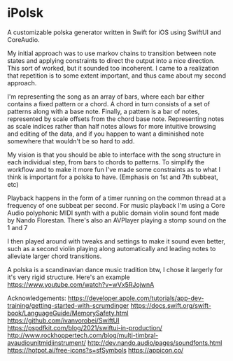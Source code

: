 # iPolsk
A customizable polska generator written in Swift for iOS using SwiftUI and CoreAudio.

My initial approach was to use markov chains to transition between note states and applying constraints to direct the output into a nice direction.
This sort of worked, but it sounded too incoherent. I came to a realization that repetition is to some extent important, and thus came about my second approach.

I'm representing the song as an array of bars, where each bar either contains a fixed pattern or a chord. A chord in turn consists of a set of patterns along with a base note. Finally, a pattern is a bar of notes, represented by scale offsets from the chord base note. Representing notes as scale indices rather than half notes allows for more intuitive browsing and editing of the data, and if you happen to want a diminished note somewhere that wouldn't be so hard to add.

My vision is that you should be able to interface with the song structure in each individual step, from bars to chords to patterns. To simplify the workflow and to make it more fun I've made some constraints as to what I think is important for a polska to have. (Emphasis on 1st and 7th subbeat, etc)

Playback happens in the form of a timer running on the common thread at a frequency of one subbeat per second. For music playback I'm using a Core Audio polyphonic MIDI synth with a public domain violin sound font made by Nando Florestan. There's also an AVPlayer playing a stomp sound on the 1 and 7

I then played around with tweaks and settings to make it sound even better, such as a second violin playing along automatically and leading notes to alleviate larger chord transitions.

A polska is a scandinavian dance music tradition btw, I chose it largerly for it's very rigid structure. Here's an example
https://www.youtube.com/watch?v=wVx5RJojwnA


Acknowledgements:
https://developer.apple.com/tutorials/app-dev-training/getting-started-with-scrumdinger
https://docs.swift.org/swift-book/LanguageGuide/MemorySafety.html
https://github.com/ivanvorobei/SwiftUI
https://pspdfkit.com/blog/2021/swiftui-in-production/
http://www.rockhoppertech.com/blog/multi-timbral-avaudiounitmidiinstrument/
http://dev.nando.audio/pages/soundfonts.html
https://hotpot.ai/free-icons?s=sfSymbols
https://appicon.co/
